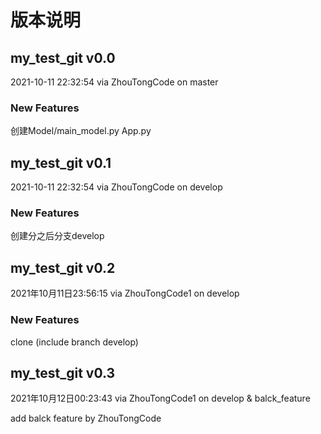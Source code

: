 # 版本说明

## my_test_git v0.0 

2021-10-11 22:32:54 via ZhouTongCode on master

### New Features

创建Model/main_model.py App.py



## my_test_git v0.1

2021-10-11 22:32:54 via ZhouTongCode on develop

### New Features

创建分之后分支develop



## my_test_git v0.2

2021年10月11日23:56:15 via ZhouTongCode1 on develop

### New Features

clone (include branch develop)

## my_test_git v0.3

2021年10月12日00:23:43 via ZhouTongCode1 on develop & balck_feature

add balck feature by ZhouTongCode

